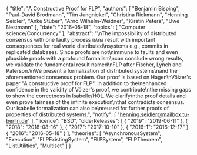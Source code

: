 {
    "title": "A Constructive Proof for FLP",
    "authors": [
        "Benjamin Bisping",
        "Paul-David Brodmann",
        "Tim Jungnickel",
        "Christina Rickmann",
        "Henning Seidler",
        "Anke Stüber",
        "Arno Wilhelm-Weidner",
        "Kirstin Peters",
        "Uwe Nestmann"
    ],
    "date": "2016-05-18",
    "topics": [
        "Computer science/Concurrency"
    ],
    "abstract": "\nThe impossibility of distributed consensus with one faulty process is\na result with important consequences for real world distributed\nsystems e.g., commits in replicated databases. Since proofs are not\nimmune to faults and even plausible proofs with a profound formalism\ncan conclude wrong results, we validate the fundamental result named\nFLP after Fischer, Lynch and Paterson.\nWe present a formalization of distributed systems\nand the aforementioned consensus problem. Our proof is based on Hagen\nVölzer's paper \"A constructive proof for FLP\". In addition to the\nenhanced confidence in the validity of Völzer's proof, we contribute\nthe missing gaps to show the correctness in Isabelle/HOL. We clarify\nthe proof details and even prove fairness of the infinite execution\nthat contradicts consensus. Our Isabelle formalization can also be\nreused for further proofs of properties of distributed systems.",
    "notify": [
        "henning.seidler@mailbox.tu-berlin.de"
    ],
    "licence": "BSD",
    "olderReleases": [
        {
            "2019": "2019-06-11"
        },
        {
            "2018": "2018-08-16"
        },
        {
            "2017": "2017-10-10"
        },
        {
            "2016-1": "2016-12-17"
        },
        {
            "2016": "2016-05-18"
        }
    ],
    "theories": [
        "AsynchronousSystem",
        "Execution",
        "FLPExistingSystem",
        "FLPSystem",
        "FLPTheorem",
        "ListUtilities",
        "Multiset"
    ]
}